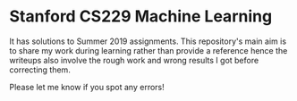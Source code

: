 # Stanford CS229 Machine Learning

It has solutions to Summer 2019 assignments. This repository's main aim is to share my work during learning rather than provide a reference hence the writeups also involve the rough work and wrong results I got before correcting them.

Please let me know if you spot any errors!
